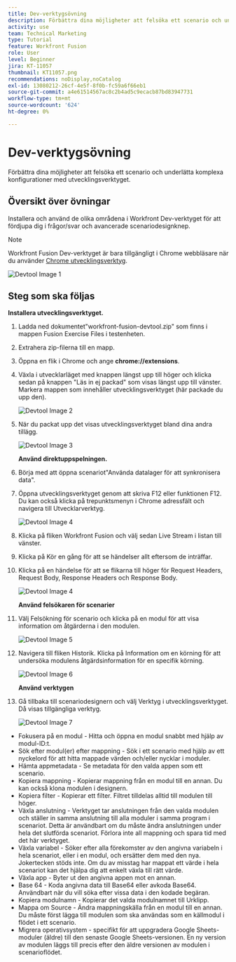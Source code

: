 ```yaml
---
title: Dev-verktygsövning
description: Förbättra dina möjligheter att felsöka ett scenario och underlätta komplexa konfigurationer med DevTool.
activity: use
team: Technical Marketing
type: Tutorial
feature: Workfront Fusion
role: User
level: Beginner
jira: KT-11057
thumbnail: KT11057.png
recommendations: noDisplay,noCatalog
exl-id: 13080212-26cf-4e5f-8f0b-fc59a6f66eb1
source-git-commit: a4e61514567ac8c2b4ad5c9ecacb87bd83947731
workflow-type: tm+mt
source-wordcount: '624'
ht-degree: 0%

---
```


# Dev-verktygsövning

Förbättra dina möjligheter att felsöka ett scenario och underlätta komplexa konfigurationer med utvecklingsverktyget.

## Översikt över övningar

Installera och använd de olika områdena i Workfront Dev-verktyget för att fördjupa dig i frågor/svar och avancerade scenariodesignknep.

>[!NOTE]
>
>Workfront Fusion Dev-verktyget är bara tillgängligt i Chrome webbläsare när du använder [Chrome utvecklingsverktyg](https://developer.chrome.com/docs/devtools/).

![Devtool Image 1](../12-exercises/assets/devtool-walkthrough-1.png)

## Steg som ska följas

**Installera utvecklingsverktyget.**

1. Ladda ned dokumentet&quot;workfront-fusion-devtool.zip&quot; som finns i mappen Fusion Exercise Files i testenheten.
1. Extrahera zip-filerna till en mapp.
1. Öppna en flik i Chrome och ange **chrome://extensions**.
1. Växla i utvecklarläget med knappen längst upp till höger och klicka sedan på knappen &quot;Läs in ej packad&quot; som visas längst upp till vänster. Markera mappen som innehåller utvecklingsverktyget (här packade du upp den).

   ![Devtool Image 2](../12-exercises/assets/devtool-walkthrough-2.png)

1. När du packat upp det visas utvecklingsverktyget bland dina andra tillägg.

   ![Devtool Image 3](../12-exercises/assets/devtool-walkthrough-3.png)

   **Använd direktuppspelningen.**

1. Börja med att öppna scenariot&quot;Använda datalager för att synkronisera data&quot;.
1. Öppna utvecklingsverktyget genom att skriva F12 eller funktionen F12. Du kan också klicka på trepunktsmenyn i Chrome adressfält och navigera till Utvecklarverktyg.

   ![Devtool Image 4](../12-exercises/assets/navigate-to-devtools.png)

1. Klicka på fliken Workfront Fusion och välj sedan Live Stream i listan till vänster.
1. Klicka på Kör en gång för att se händelser allt eftersom de inträffar.
1. Klicka på en händelse för att se flikarna till höger för Request Headers, Request Body, Response Headers och Response Body.

   ![Devtool Image 4](../12-exercises/assets/devtool-walkthrough-4.png)

   **Använd felsökaren för scenarier**

1. Välj Felsökning för scenario och klicka på en modul för att visa information om åtgärderna i den modulen.

   ![Devtool Image 5](../12-exercises/assets/devtool-walkthrough-5.png)

1. Navigera till fliken Historik. Klicka på Information om en körning för att undersöka modulens åtgärdsinformation för en specifik körning.

   ![Devtool Image 6](../12-exercises/assets/devtool-walkthrough-6.png)

   **Använd verktygen**

1. Gå tillbaka till scenariodesignern och välj Verktyg i utvecklingsverktyget. Då visas tillgängliga verktyg.

   ![Devtool Image 7](../12-exercises/assets/devtool-walkthrough-7.png)

+ Fokusera på en modul - Hitta och öppna en modul snabbt med hjälp av modul-ID:t.
+ Sök efter modul(er) efter mappning - Sök i ett scenario med hjälp av ett nyckelord för att hitta mappade värden och/eller nycklar i moduler.
+ Hämta appmetadata - Se metadata för den valda appen som ett scenario.
+ Kopiera mappning - Kopierar mappning från en modul till en annan. Du kan också klona modulen i designern.
+ Kopiera filter - Kopierar ett filter. Filtret tilldelas alltid till modulen till höger.
+ Växla anslutning - Verktyget tar anslutningen från den valda modulen och ställer in samma anslutning till alla moduler i samma program i scenariot. Detta är användbart om du måste ändra anslutningen under hela det slutförda scenariot. Förlora inte all mappning och spara tid med det här verktyget.
+ Växla variabel - Söker efter alla förekomster av den angivna variabeln i hela scenariot, eller i en modul, och ersätter dem med den nya. Jokertecken stöds inte. Om du av misstag har mappat ett värde i hela scenariot kan det hjälpa dig att enkelt växla till rätt värde.
+ Växla app - Byter ut den angivna appen mot en annan.
+ Base 64 - Koda angivna data till Base64 eller avkoda Base64. Användbart när du vill söka efter vissa data i den kodade begäran.
+ Kopiera modulnamn - Kopierar det valda modulnamnet till Urklipp.
+ Mappa om Source - Ändra mappningskälla från en modul till en annan. Du måste först lägga till modulen som ska användas som en källmodul i flödet i ett scenario.
+ Migrera operativsystem - specifikt för att uppgradera Google Sheets-moduler (äldre) till den senaste Google Sheets-versionen. En ny version av modulen läggs till precis efter den äldre versionen av modulen i scenarioflödet.
